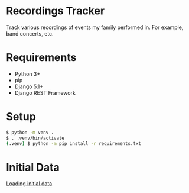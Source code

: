 # Recordings Tracker

Track various recordings of events my family performed in. For example, band concerts, etc.

# Requirements

- Python 3+
- pip
- Django 5.1+
- Django REST Framework

# Setup

```sh
$ python -m venv .
$ . .venv/bin/activate
(.venv) $ python -m pip install -r requirements.txt 
```

# Initial Data

[Loading initial data](https://docs.djangoproject.com/en/5.1/howto/initial-data/)